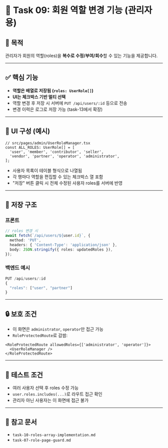 # 🧾 Task 09: 회원 역할 변경 기능 (관리자용)

## 📌 목적

관리자가 회원의 역할(roles)을 **복수로 수정/부여/회수**할 수 있는 기능을 제공합니다.

---

## ✅ 핵심 기능

- **역할은 배열로 저장됨 (`roles: UserRole[]`)**
- **UI는 체크박스 기반 멀티 선택**
- 역할 변경 후 저장 시 서버에 `PUT /api/users/:id` 등으로 전송
- 변경 이력은 로그로 저장 가능 (task-13에서 확장)

---

## 🧱 UI 구성 (예시)

```tsx
// src/pages/admin/UserRoleManager.tsx
const ALL_ROLES: UserRole[] = [
  'user', 'member', 'contributor', 'seller',
  'vendor', 'partner', 'operator', 'administrator',
];
```

- 사용자 목록이 테이블 형식으로 나열됨
- 각 행마다 역할을 편집할 수 있는 체크박스 열 포함
- "저장" 버튼 클릭 시 전체 수정된 사용자 roles를 서버에 반영

---

## 💾 저장 구조

### 프론트

```ts
// roles 변경 시
await fetch(`/api/users/${user.id}`, {
  method: 'PUT',
  headers: { 'Content-Type': 'application/json' },
  body: JSON.stringify({ roles: updatedRoles }),
});
```

### 백엔드 예시

```ts
PUT /api/users/:id
{
  "roles": ["user", "partner"]
}
```

---

## 🔒 보호 조건

- 이 화면은 `administrator`, `operator`만 접근 가능
- `RoleProtectedRoute`로 감쌈:

```tsx
<RoleProtectedRoute allowedRoles={['administrator', 'operator']}>
  <UserRoleManager />
</RoleProtectedRoute>
```

---

## 🧪 테스트 조건

- 여러 사용자 선택 후 roles 수정 가능
- `user.roles.includes(...)`로 라우트 접근 확인
- 관리자 아닌 사용자는 이 화면에 접근 불가

---

## 📎 참고 문서

- `task-10-roles-array-implementation.md`
- `task-07-role-page-guard.md`
